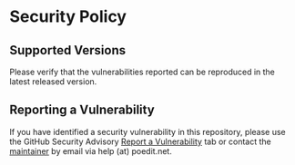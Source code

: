 # Security Policy

## Supported Versions

Please verify that the vulnerabilities reported can be reproduced in the latest released version.

## Reporting a Vulnerability

If you have identified a security vulnerability in this repository, please use the
GitHub Security Advisory [Report a Vulnerability](https://github.com/vslavik/poedit/security/advisories/new) tab
or contact the [maintainer](https://github.com/vslavik) by email via help (at) poedit.net.
